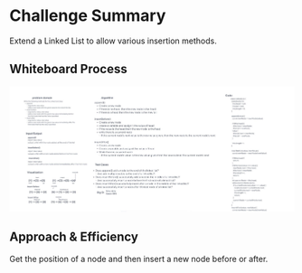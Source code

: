 # Challenge Summary
Extend a Linked List to allow various insertion methods.

## Whiteboard Process
![Whiteboard](./Code%20challenge%206.JPG)

## Approach & Efficiency
Get the position of a node and then insert a new node before or after.
